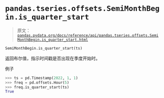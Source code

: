 # `pandas.tseries.offsets.SemiMonthBegin.is_quarter_start`

> 原文：[`pandas.pydata.org/docs/reference/api/pandas.tseries.offsets.SemiMonthBegin.is_quarter_start.html`](https://pandas.pydata.org/docs/reference/api/pandas.tseries.offsets.SemiMonthBegin.is_quarter_start.html)

```py
SemiMonthBegin.is_quarter_start(ts)
```

返回布尔值，指示时间戳是否出现在季度开始时。

例子

```py
>>> ts = pd.Timestamp(2022, 1, 1)
>>> freq = pd.offsets.Hour(5)
>>> freq.is_quarter_start(ts)
True 
```
